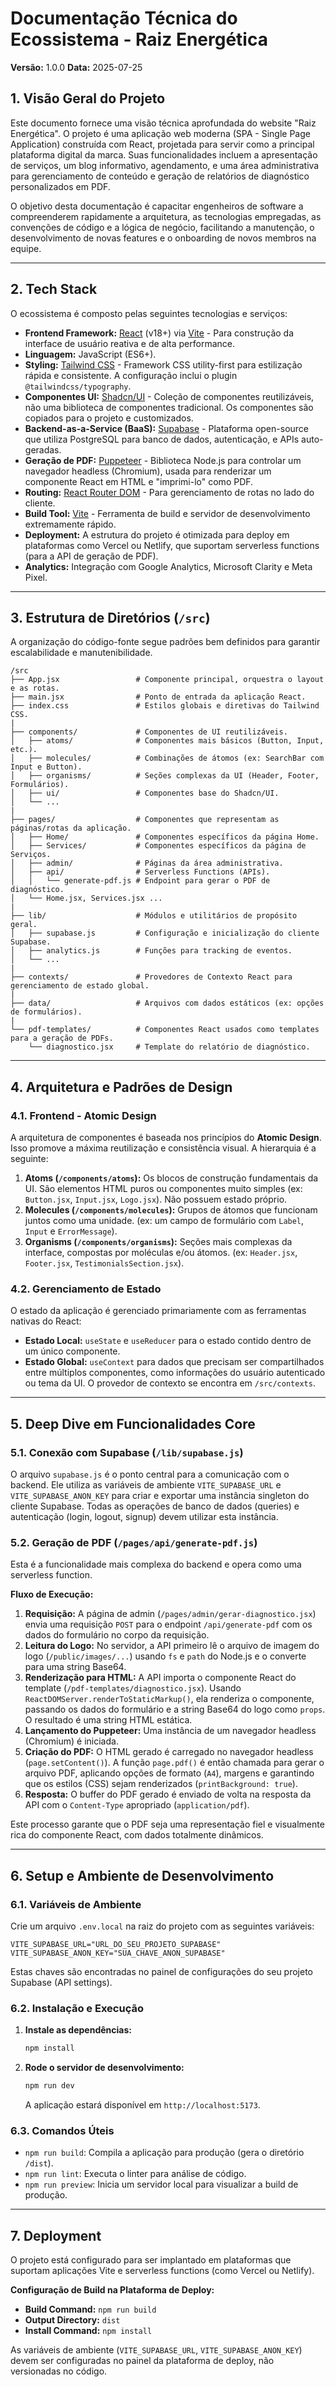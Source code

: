 # Documentação Técnica do Ecossistema - Raiz Energética

**Versão:** 1.0.0
**Data:** 2025-07-25

## 1. Visão Geral do Projeto

Este documento fornece uma visão técnica aprofundada do website "Raiz Energética". O projeto é uma aplicação web moderna (SPA - Single Page Application) construída com React, projetada para servir como a principal plataforma digital da marca. Suas funcionalidades incluem a apresentação de serviços, um blog informativo, agendamento, e uma área administrativa para gerenciamento de conteúdo e geração de relatórios de diagnóstico personalizados em PDF.

O objetivo desta documentação é capacitar engenheiros de software a compreenderem rapidamente a arquitetura, as tecnologias empregadas, as convenções de código e a lógica de negócio, facilitando a manutenção, o desenvolvimento de novas features e o onboarding de novos membros na equipe.

---

## 2. Tech Stack

O ecossistema é composto pelas seguintes tecnologias e serviços:

- **Frontend Framework:** [React](https://react.dev/) (v18+) via [Vite](https://vitejs.dev/) - Para construção da interface de usuário reativa e de alta performance.
- **Linguagem:** JavaScript (ES6+).
- **Styling:** [Tailwind CSS](https://tailwindcss.com/) - Framework CSS utility-first para estilização rápida e consistente. A configuração inclui o plugin `@tailwindcss/typography`.
- **Componentes UI:** [Shadcn/UI](https://ui.shadcn.com/) - Coleção de componentes reutilizáveis, não uma biblioteca de componentes tradicional. Os componentes são copiados para o projeto e customizados.
- **Backend-as-a-Service (BaaS):** [Supabase](https://supabase.com/) - Plataforma open-source que utiliza PostgreSQL para banco de dados, autenticação, e APIs auto-geradas.
- **Geração de PDF:** [Puppeteer](https://pptr.dev/) - Biblioteca Node.js para controlar um navegador headless (Chromium), usada para renderizar um componente React em HTML e "imprimi-lo" como PDF.
- **Routing:** [React Router DOM](https://reactrouter.com/) - Para gerenciamento de rotas no lado do cliente.
- **Build Tool:** [Vite](https://vitejs.dev/) - Ferramenta de build e servidor de desenvolvimento extremamente rápido.
- **Deployment:** A estrutura do projeto é otimizada para deploy em plataformas como Vercel ou Netlify, que suportam serverless functions (para a API de geração de PDF).
- **Analytics:** Integração com Google Analytics, Microsoft Clarity e Meta Pixel.

---

## 3. Estrutura de Diretórios (`/src`)

A organização do código-fonte segue padrões bem definidos para garantir escalabilidade e manutenibilidade.

```
/src
├── App.jsx                 # Componente principal, orquestra o layout e as rotas.
├── main.jsx                # Ponto de entrada da aplicação React.
├── index.css               # Estilos globais e diretivas do Tailwind CSS.
|
├── components/             # Componentes de UI reutilizáveis.
│   ├── atoms/              # Componentes mais básicos (Button, Input, etc.).
│   ├── molecules/          # Combinações de átomos (ex: SearchBar com Input e Button).
│   ├── organisms/          # Seções complexas da UI (Header, Footer, Formulários).
│   ├── ui/                 # Componentes base do Shadcn/UI.
│   └── ...
|
├── pages/                  # Componentes que representam as páginas/rotas da aplicação.
│   ├── Home/               # Componentes específicos da página Home.
│   ├── Services/           # Componentes específicos da página de Serviços.
│   ├── admin/              # Páginas da área administrativa.
│   ├── api/                # Serverless Functions (APIs).
│   │   └── generate-pdf.js # Endpoint para gerar o PDF de diagnóstico.
│   └── Home.jsx, Services.jsx ...
|
├── lib/                    # Módulos e utilitários de propósito geral.
│   ├── supabase.js         # Configuração e inicialização do cliente Supabase.
│   ├── analytics.js        # Funções para tracking de eventos.
│   └── ...
|
├── contexts/               # Provedores de Contexto React para gerenciamento de estado global.
|
├── data/                   # Arquivos com dados estáticos (ex: opções de formulários).
|
└── pdf-templates/          # Componentes React usados como templates para a geração de PDFs.
    └── diagnostico.jsx     # Template do relatório de diagnóstico.
```

---

## 4. Arquitetura e Padrões de Design

### 4.1. Frontend - Atomic Design

A arquitetura de componentes é baseada nos princípios do **Atomic Design**. Isso promove a máxima reutilização e consistência visual. A hierarquia é a seguinte:

1.  **Atoms (`/components/atoms`):** Os blocos de construção fundamentais da UI. São elementos HTML puros ou componentes muito simples (ex: `Button.jsx`, `Input.jsx`, `Logo.jsx`). Não possuem estado próprio.
2.  **Molecules (`/components/molecules`):** Grupos de átomos que funcionam juntos como uma unidade. (ex: um campo de formulário com `Label`, `Input` e `ErrorMessage`).
3.  **Organisms (`/components/organisms`):** Seções mais complexas da interface, compostas por moléculas e/ou átomos. (ex: `Header.jsx`, `Footer.jsx`, `TestimonialsSection.jsx`).

### 4.2. Gerenciamento de Estado

O estado da aplicação é gerenciado primariamente com as ferramentas nativas do React:

- **Estado Local:** `useState` e `useReducer` para o estado contido dentro de um único componente.
- **Estado Global:** `useContext` para dados que precisam ser compartilhados entre múltiplos componentes, como informações do usuário autenticado ou tema da UI. O provedor de contexto se encontra em `/src/contexts`.

---

## 5. Deep Dive em Funcionalidades Core

### 5.1. Conexão com Supabase (`/lib/supabase.js`)

O arquivo `supabase.js` é o ponto central para a comunicação com o backend. Ele utiliza as variáveis de ambiente `VITE_SUPABASE_URL` e `VITE_SUPABASE_ANON_KEY` para criar e exportar uma instância singleton do cliente Supabase. Todas as operações de banco de dados (queries) e autenticação (login, logout, signup) devem utilizar esta instância.

### 5.2. Geração de PDF (`/pages/api/generate-pdf.js`)

Esta é a funcionalidade mais complexa do backend e opera como uma serverless function.

**Fluxo de Execução:**

1.  **Requisição:** A página de admin (`/pages/admin/gerar-diagnostico.jsx`) envia uma requisição `POST` para o endpoint `/api/generate-pdf` com os dados do formulário no corpo da requisição.
2.  **Leitura do Logo:** No servidor, a API primeiro lê o arquivo de imagem do logo (`/public/images/...`) usando `fs` e `path` do Node.js e o converte para uma string Base64.
3.  **Renderização para HTML:** A API importa o componente React do template (`/pdf-templates/diagnostico.jsx`). Usando `ReactDOMServer.renderToStaticMarkup()`, ela renderiza o componente, passando os dados do formulário e a string Base64 do logo como `props`. O resultado é uma string HTML estática.
4.  **Lançamento do Puppeteer:** Uma instância de um navegador headless (Chromium) é iniciada.
5.  **Criação do PDF:** O HTML gerado é carregado no navegador headless (`page.setContent()`). A função `page.pdf()` é então chamada para gerar o arquivo PDF, aplicando opções de formato (`A4`), margens e garantindo que os estilos (CSS) sejam renderizados (`printBackground: true`).
6.  **Resposta:** O buffer do PDF gerado é enviado de volta na resposta da API com o `Content-Type` apropriado (`application/pdf`).

Este processo garante que o PDF seja uma representação fiel e visualmente rica do componente React, com dados totalmente dinâmicos.

---

## 6. Setup e Ambiente de Desenvolvimento

### 6.1. Variáveis de Ambiente

Crie um arquivo `.env.local` na raiz do projeto com as seguintes variáveis:

```
VITE_SUPABASE_URL="URL_DO_SEU_PROJETO_SUPABASE"
VITE_SUPABASE_ANON_KEY="SUA_CHAVE_ANON_SUPABASE"
```

Estas chaves são encontradas no painel de configurações do seu projeto Supabase (API settings).

### 6.2. Instalação e Execução

1.  **Instale as dependências:**
    ```bash
    npm install
    ```
2.  **Rode o servidor de desenvolvimento:**
    ```bash
    npm run dev
    ```
    A aplicação estará disponível em `http://localhost:5173`.

### 6.3. Comandos Úteis

- `npm run build`: Compila a aplicação para produção (gera o diretório `/dist`).
- `npm run lint`: Executa o linter para análise de código.
- `npm run preview`: Inicia um servidor local para visualizar a build de produção.

---

## 7. Deployment

O projeto está configurado para ser implantado em plataformas que suportam aplicações Vite e serverless functions (como Vercel ou Netlify).

**Configuração de Build na Plataforma de Deploy:**

- **Build Command:** `npm run build`
- **Output Directory:** `dist`
- **Install Command:** `npm install`

As variáveis de ambiente (`VITE_SUPABASE_URL`, `VITE_SUPABASE_ANON_KEY`) devem ser configuradas no painel da plataforma de deploy, não versionadas no código.
